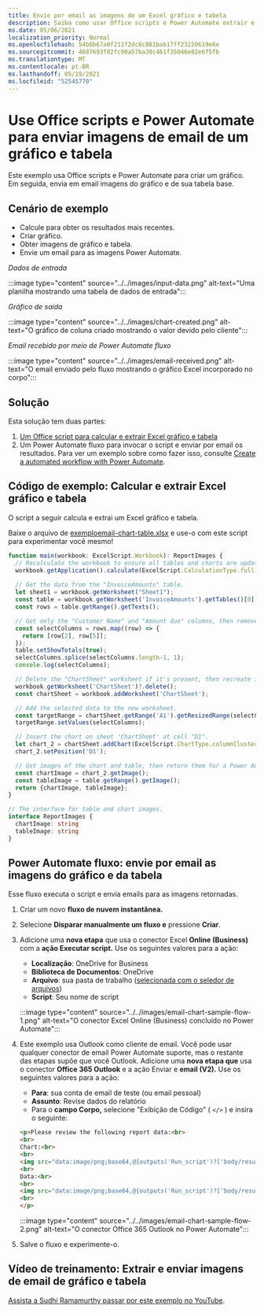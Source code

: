 ```yaml
---
title: Envie por email as imagens de um Excel gráfico e tabela
description: Saiba como usar Office scripts e Power Automate extrair e enviar por email as imagens de um gráfico Excel e tabela.
ms.date: 05/06/2021
localization_priority: Normal
ms.openlocfilehash: 54b6b67a0f211f2dc6c881bab17ff23220619e6e
ms.sourcegitcommit: 4687693f02fc90a57ba30c461f35046e02e6f5fb
ms.translationtype: MT
ms.contentlocale: pt-BR
ms.lasthandoff: 05/19/2021
ms.locfileid: "52545770"
---
```

# <a name="use-office-scripts-and-power-automate-to-email-images-of-a-chart-and-table"></a>Use Office scripts e Power Automate para enviar imagens de email de um gráfico e tabela

Este exemplo usa Office scripts e Power Automate para criar um gráfico. Em seguida, envia em email imagens do gráfico e de sua tabela base.

## <a name="example-scenario"></a>Cenário de exemplo

* Calcule para obter os resultados mais recentes.
* Criar gráfico.
* Obter imagens de gráfico e tabela.
* Envie um email para as imagens Power Automate.

_Dados de entrada_

:::image type="content" source="../../images/input-data.png" alt-text="Uma planilha mostrando uma tabela de dados de entrada":::

_Gráfico de saída_

:::image type="content" source="../../images/chart-created.png" alt-text="O gráfico de coluna criado mostrando o valor devido pelo cliente":::

_Email recebido por meio de Power Automate fluxo_

:::image type="content" source="../../images/email-received.png" alt-text="O email enviado pelo fluxo mostrando o gráfico Excel incorporado no corpo":::

## <a name="solution"></a>Solução

Esta solução tem duas partes:

1. [Um Office script para calcular e extrair Excel gráfico e tabela](#sample-code-calculate-and-extract-excel-chart-and-table)
1. Um Power Automate fluxo para invocar o script e enviar por email os resultados. Para ver um exemplo sobre como fazer isso, consulte [Create a automated workflow with Power Automate](../../tutorials/excel-power-automate-returns.md#create-an-automated-workflow-with-power-automate).

## <a name="sample-code-calculate-and-extract-excel-chart-and-table"></a>Código de exemplo: Calcular e extrair Excel gráfico e tabela

O script a seguir calcula e extrai um Excel gráfico e tabela.

Baixe o arquivo de <a href="email-chart-table.xlsx"> exemploemail-chart-table.xlsx</a> e use-o com este script para experimentar você mesmo!

```TypeScript
function main(workbook: ExcelScript.Workbook): ReportImages {
  // Recalculate the workbook to ensure all tables and charts are updated.
  workbook.getApplication().calculate(ExcelScript.CalculationType.full);
  
  // Get the data from the "InvoiceAmounts" table.
  let sheet1 = workbook.getWorksheet("Sheet1");
  const table = workbook.getWorksheet('InvoiceAmounts').getTables()[0];
  const rows = table.getRange().getTexts();

  // Get only the "Customer Name" and "Amount due" columns, then remove the "Total" row.
  const selectColumns = rows.map((row) => {
    return [row[2], row[5]];
  });
  table.setShowTotals(true);
  selectColumns.splice(selectColumns.length-1, 1);
  console.log(selectColumns);

  // Delete the "ChartSheet" worksheet if it's present, then recreate it.
  workbook.getWorksheet('ChartSheet')?.delete();
  const chartSheet = workbook.addWorksheet('ChartSheet');

  // Add the selected data to the new worksheet.
  const targetRange = chartSheet.getRange('A1').getResizedRange(selectColumns.length-1, selectColumns[0].length-1);
  targetRange.setValues(selectColumns);

  // Insert the chart on sheet 'ChartSheet' at cell "D1".
  let chart_2 = chartSheet.addChart(ExcelScript.ChartType.columnClustered, targetRange);
  chart_2.setPosition('D1');

  // Get images of the chart and table, then return them for a Power Automate flow.
  const chartImage = chart_2.getImage();
  const tableImage = table.getRange().getImage();
  return {chartImage, tableImage};
}

// The interface for table and chart images.
interface ReportImages {
  chartImage: string
  tableImage: string
}
```

## <a name="power-automate-flow-email-the-chart-and-table-images"></a>Power Automate fluxo: envie por email as imagens do gráfico e da tabela

Esse fluxo executa o script e envia emails para as imagens retornadas.

1. Criar um novo **fluxo de nuvem instantânea.**
1. Selecione **Disparar manualmente um fluxo e** pressione **Criar**.
1. Adicione uma **nova etapa** que usa o conector Excel **Online (Business)** com a **ação Executar script.** Use os seguintes valores para a ação:
    * **Localização**: OneDrive for Business
    * **Biblioteca de Documentos**: OneDrive
    * **Arquivo**: sua pasta de trabalho ([selecionada com o seledor de arquivos](../../testing/power-automate-troubleshooting.md#select-workbooks-with-the-file-browser-control))
    * **Script**: Seu nome de script

    :::image type="content" source="../../images/email-chart-sample-flow-1.png" alt-text="O conector Excel Online (Business) concluído no Power Automate":::
1. Este exemplo usa Outlook como cliente de email. Você pode usar qualquer conector de email Power Automate suporte, mas o restante das etapas supõe que você Outlook. Adicione uma **nova etapa que** usa o conector **Office 365 Outlook** e a ação Enviar e **email (V2).** Use os seguintes valores para a ação:
    * **Para**: sua conta de email de teste (ou email pessoal)
    * **Assunto**: Revise dados do relatório
    * Para o **campo Corpo,** selecione "Exibição de Código" ( `</>` ) e insira o seguinte:

    ```HTML
    <p>Please review the following report data:<br>
    <br>
    Chart:<br>
    <br>
    <img src="data:image/png;base64,@{outputs('Run_script')?['body/result/chartImage']}"/>
    <br>
    Data:<br>
    <br>
    <img src="data:image/png;base64,@{outputs('Run_script')?['body/result/tableImage']}"/>
    <br>
    </p>
    ```

    :::image type="content" source="../../images/email-chart-sample-flow-2.png" alt-text="O conector Office 365 Outlook no Power Automate":::
1. Salve o fluxo e experimente-o.

## <a name="training-video-extract-and-email-images-of-chart-and-table"></a>Vídeo de treinamento: Extrair e enviar imagens de email de gráfico e tabela

[Assista a Sudhi Ramamurthy passar por este exemplo no YouTube](https://youtu.be/152GJyqc-Kw).
